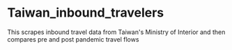 # Taiwan_inbound_travelers
This scrapes inbound travel data from Taiwan's Ministry of Interior and then compares pre and post pandemic travel flows
